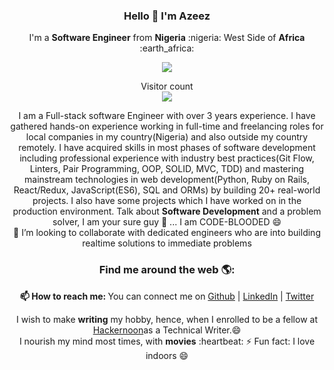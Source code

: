 <!-- ### Hi there 👋

![Azeez's github stats](https://github-readme-stats.vercel.app/api?username=kunmi02&count_private=true) -->


<!--
**kunmi02/kunmi02** is a ✨ _special_ ✨ repository because its `README.md` (this file) appears on your GitHub profile.

Here are some ideas to get you started:

- 🔭 I’m currently working on ...
- 🌱 I’m currently learning ...
- 👯 I’m looking to collaborate on ...
- 🤔 I’m looking for help with ...
- 💬 Ask me about ...
- 📫 How to reach me: ...
- 😄 Pronouns: ...
- ⚡ Fun fact: ...
-->

### **<p align='center'>Hello 👋 I'm Azeez</p>**

<p align='center'>I'm a <strong>Software Engineer</strong> from <strong>Nigeria</strong> :nigeria: West Side of <strong>Africa</strong> :earth_africa:	</p>

<p align='center'> <img src='https://github-readme-stats.vercel.app/api?username=kunmi02&count_private=true&show_icons=true&theme=dark'> </p>
<!-- <p align='center'>
<a href="https://github.com/kunmi02">
  <img align='right' src="https://github-readme-stats.anuraghazra1.vercel.app/api/top-langs/?username=kunmi02&layout=compact&theme=radical" />
</a>
</p> -->


<p align="center"> 
  Visitor count<br>
  <img src="https://profile-counter.glitch.me/kunmi02/count.svg" />
</p>


<p align='center'>
  I am a Full-stack software Engineer with over 3 years experience. I have gathered hands-on experience working in full-time and freelancing roles for local companies in my country(Nigeria) and also outside my country remotely. I have acquired skills in most phases of software development including professional experience with industry best practices(Git Flow, Linters, Pair Programming, OOP, SOLID, MVC, TDD) and mastering mainstream technologies in web development(Python, Ruby on Rails, React/Redux, JavaScript(ES6), SQL and ORMs) by building 20+ real-world projects. I also have some projects which I have worked on in the production environment.
  Talk about <strong>Software Development</strong> and a problem solver, I am your sure guy 👯 ... I am CODE-BLOODED 😄<br />
  👯 I’m looking to collaborate with dedicated engineers who are into building realtime solutions to immediate problems <br/></p>

  <h3  align='center'>Find me around the web 🌎: </h3>
  <p align='center'><b>📫 How to reach me: </b>You can connect me on  <a href="https://github.com/kunmi02">Github</a> | <a href="https://linkedin.com/in/azeezakinkunmi">LinkedIn</a> | <a href="https://twitter.com/akinkunmi006">Twitter</a> <br />
  </p>
  <p align='center'>
  I wish to make <strong>writing</strong> my hobby, hence, when I enrolled to be a fellow at <a href="https://hackernoon.com/">Hackernoon</a>as a Technical Writer.😄 <br />
  I nourish my mind most times, with <strong>movies</strong> :heartbeat:
  ⚡ Fun fact: I love indoors 😄</p>

